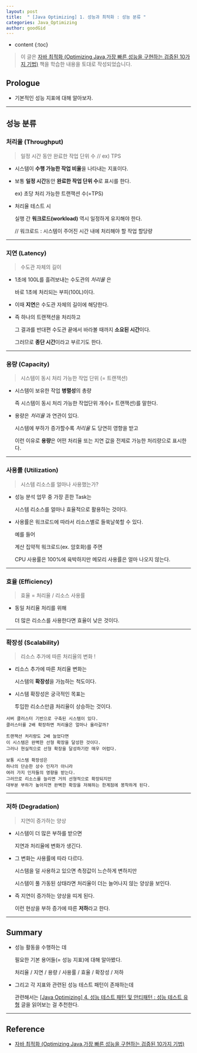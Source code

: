 ```yaml
---
layout: post
title:  " [Java Optimizing] 1. 성능과 최적화 : 성능 분류 "
categories: Java_Optimizing
author: goodGid
---
```

* content
{:toc}

> 이 글은 [자바 최적화 (Optimizing Java,가장 빠른 성능을 구현하는 검증된 10가지 기법)](https://book.naver.com/bookdb/book_detail.nhn?bid=14796595) 책을 학습한 내용을 토대로 작성되었습니다.

## Prologue

* 기본적인 성능 지표에 대해 알아보자.

---

## 성능 분류

### 처리율 (Throughput)

> 일정 시간 동안 완료한 작업 단위 수 // ex) TPS

* 시스템이 **수행 가능한 작업 비율**을 나타내는 지표이다.

* 보통 **일정 시간**동안 **완료한 작업 단위 수**로 표시를 한다.

  ex) 초당 처리 가능한 트랜잭션 수(=TPS)

* 처리율 테스트 시

  실행 간 **워크로드(workload)** 역시 일정하게 유지해야 한다.

  // 워크로드 : 시스템이 주어진 시간 내에 처리해야 할 작업 할당량



---

### 지연 (Latency)

> 수도관 자체의 길이

* 1초에 100L를 흘려보내는 수도관의 *처리율* 은 

  바로 1초에 처리되는 부피(100L)이다.

* 이때 **지연**은 수도관 자체의 길이에 해당한다.

* 즉 하나의 트랜잭션을 처리하고

  그 결과를 반대편 수도관 끝에서 바라볼 때까지 **소요된 시간**이다.

  그러므로 **종단 시간**이라고 부르기도 한다.

---

### 용량 (Capacity)

> 시스템이 동시 처리 가능한 작업 단위 (= 트랜잭션)

* 시스템이 보유한 작업 **병렬성**의 총량

  즉 시스템이 동시 처리 가능한 작업단위 개수(= 트랜잭션)를 말한다.

* 용량은 *처리율* 과 연관이 있다.

  시스템에 부하가 증가할수록 *처리율* 도 당연히 영향을 받고 

  이런 이유로 **용량**은 어떤 처리율 또는 지연 값을 전제로 가능한 처리량으로 표시한다.

---

### 사용률 (Utilization)

> 시스템 리소스를 얼마나 사용했는가?

* 성능 분석 업무 중 가장 흔한 Task는 

  시스템 리소스를 얼마나 효율적으로 활용하는 것이다.

* 사용률은 워크로드에 따라서 리소스별로 들쑥날쑥할 수 있다.

  예를 들어 
  
  계산 집약적 워크로드(ex. 암호화)를 주면 
  
  CPU 사용률은 100%에 육박하지만 메모리 사용률은 얼마 나오지 않는다.

---

### 효율 (Efficiency)

> 효율 = 처리율 / 리소스 사용률

* 동일 처리율 처리를 위해 

  더 많은 리소스를 사용한다면 효율이 낮은 것이다.

---

### 확장성 (Scalability)

> 리소스 추가에 따른 처리율의 변화 ! 

* 리소스 추가에 따른 처리율 변화는

  시스템의 **확장성**을 가늠하는 척도이다.

* 시스템 확장성은 궁극적인 목표는

  투입한 리소스만큼 처리율이 상승하는 것이다.

```
서버 클러스터 기반으로 구축된 시스템이 있다.
클러스터를 2배 확장하면 처리율은 얼마나 올라갈까?

트랜잭션 처리량도 2배 늘었다면
이 시스템은 완벽한 선형 확장을 달성한 것이다.
그러나 현실적으로 선형 확장을 달성하기란 매우 어렵다.

보통 시스템 확장성은 
하나의 단순한 상수 인자가 아니라
여러 가지 인자들의 영향을 받는다.
그러므로 리소스를 늘리면 거의 선형적으로 확장되지만
대부분 부하가 높아지면 완벽한 확장을 저해하는 한계점에 봉착하게 된다.
```

---

### 저하 (Degradation)

> 지연이 증가하는 양상

* 시스템이 더 많은 부하를 받으면

  지연과 처리율에 변화가 생긴다.

* 그 변화는 사용률에 따라 다르다.

  시스템을 덜 사용하고 있으면 측정값이 느슨하게 변하지만

  시스템이 풀 가동된 상태라면 처리율이 더는 늘어나지 않는 양상을 보인다.

* 즉 지연이 증가하는 양상을 띠게 된다.

  이런 현상을 부하 증가에 따른 **저하**라고 한다.



---

## Summary

* 성능 활동을 수행하는 데 

  필요한 기본 용어들(= 성능 지표)에 대해 알아봤다.

  처리율 / 지연 / 용량 / 사용률 / 효율 / 확장성 / 저하

* 그리고 각 지표와 관련된 성능 테스트 패턴이 존재하는데

  관련해서는 [[Java Optimizing] 4. 성능 테스트 패턴 및 안티패턴 : 성능 테스트 유형]({{site.url}}/Java-Optimizing-Performance-Test-Pattern-and-Anti-Pattern/) 글을 읽어보는 걸 추천한다.

---

## Reference

* [자바 최적화 (Optimizing Java,가장 빠른 성능을 구현하는 검증된 10가지 기법)](https://book.naver.com/bookdb/book_detail.nhn?bid=14796595)